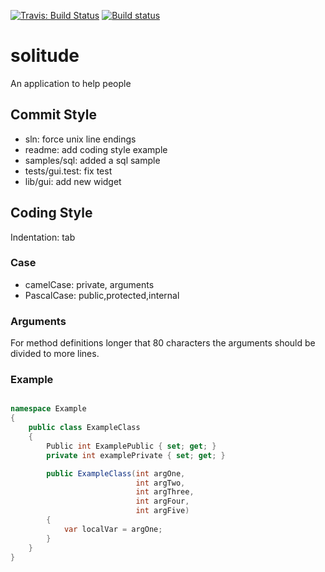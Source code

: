 [![Travis: Build Status](https://travis-ci.org/prozum/solitude.svg?branch=master)](https://travis-ci.org/prozum/solitude)
[![Build status](https://ci.appveyor.com/api/projects/status/g83t473mgkte1ojg?svg=true)](https://ci.appveyor.com/project/thepalmelund/solitude)
# solitude

An application to help people


Commit Style
--------------------
- sln: force unix line endings
- readme: add coding style example
- samples/sql: added a sql sample
- tests/gui.test: fix test
- lib/gui: add new widget

Coding Style
--------------------
Indentation: tab

### Case
- camelCase: private, arguments
- PascalCase: public,protected,internal

### Arguments
For method definitions longer that 80 characters the arguments should be divided to more lines.

### Example
```C#

namespace Example
{
    public class ExampleClass
    {
        Public int ExamplePublic { set; get; }
        private int examplePrivate { set; get; }

        public ExampleClass(int argOne,
                            int argTwo,
                            int argThree,
                            int argFour,
                            int argFive)
        {
            var localVar = argOne;
        }
    }
}
```
